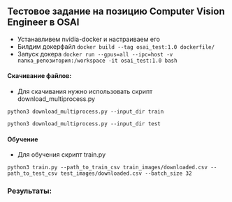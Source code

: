 ## Тестовое задание на позицию Computer Vision Engineer в OSAI

+ Устанавливем nvidia-docker и настраиваем его
+ Билдим докерфайл 
```docker build --tag osai_test:1.0 dockerfile/```
+ Запуск докера
```docker run --gpus=all --ipc=host -v папка_репозитория:/workspace -it osai_test:1.0 bash```

#### Скачивание файлов:
+ Для скачивания нужно использовать скрипт download_multiprocess.py

```python3 download_multiprocess.py --input_dir train```

```python3 download_multiprocess.py --input_dir test```

#### Обучение
+ Для обучения скрипт train.py

```python3 train.py --path_to_train_csv train_images/downloaded.csv --path_to_test_csv test_images/downloaded.csv --batch_size 32```


### Результаты:




